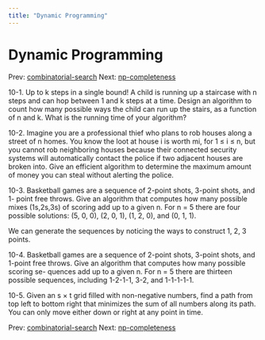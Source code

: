 ```yaml
---
title: "Dynamic Programming"
---
```


# Dynamic Programming

Prev: [combinatorial-search](combinatorial-search.md)
Next: [np-completeness](np-completeness.md)

10-1.  Up to k steps in a single bound! A child is running up a staircase with n
steps and can hop between 1 and k steps at a time. Design an algorithm to
count how many possible ways the child can run up the stairs, as a function of
n and k. What is the running time of your algorithm?

10-2.  Imagine you are a professional thief who plans to rob houses along a street
of n homes. You know the loot at house i is worth mi, for 1 ≤ i ≤ n, but you
cannot rob neighboring houses because their connected security systems will
automatically contact the police if two adjacent houses are broken into. Give an
efficient algorithm to determine the maximum amount of money you can steal
without alerting the police.

10-3.  Basketball games are a sequence of 2-point shots, 3-point shots, and 1-
point free throws. Give an algorithm that computes how many possible mixes
(1s,2s,3s) of scoring add up to a given n. For n = 5 there are four possible
solutions: (5, 0, 0), (2, 0, 1), (1, 2, 0), and (0, 1, 1).

We can generate the sequences by noticing the ways to construct 1, 2, 3 points.

10-4. Basketball games are a sequence of 2-point shots, 3-point shots, and 1-point
free throws. Give an algorithm that computes how many possible scoring se-
quences add up to a given n. For n = 5 there are thirteen possible sequences,
including 1-2-1-1, 3-2, and 1-1-1-1-1.

10-5. Given an s × t grid filled with non-negative numbers, find a path from top
left to bottom right that minimizes the sum of all numbers along its path. You
can only move either down or right at any point in time.

Prev: [combinatorial-search](combinatorial-search.md)
Next: [np-completeness](np-completeness.md)
